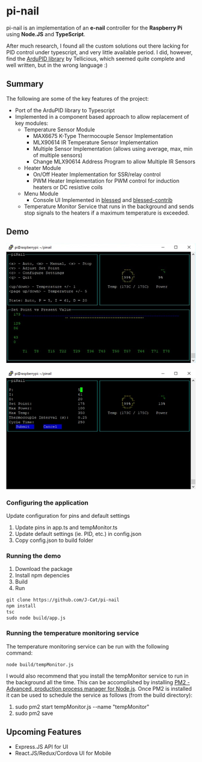 # pi-nail

pi-nail is an implementation of an **e-nail** controller for the **Raspberry Pi** using **Node.JS** and **TypeScript**.

After much research, I found all the custom solutions out there lacking for PID control under typescript, and very little available period.  I did, however, find the [ArduPID library](https://github.com/Tellicious/ArduPID-Library) by Tellicious, which seemed quite complete and well written, but in the wrong language :)


## Summary

The following are some of the key features of the project:
- Port of the ArduPID library to Typescript
- Implemented in a component based approach to allow replacement of key modules:
  - Temperature Sensor Module
    - MAX6675 K-Type Thermocouple Sensor Implementation
    - MLX90614 IR Temperature Sensor Implementation
    - Multiple Sensor Implementation (allows using average, max, min of multiple sensors)
    - Change MLX90614 Address Program to allow Multiple IR Sensors
  - Heater Module
    - On/Off Heater Implementation for SSR/relay control
    - PWM Heater Implementation for PWM control for induction heaters or DC resistive coils
  - Menu Module
    - Console UI Implemented in [blessed](https://github.com/chjj/blessed) and [blessed-contrib](https://github.com/yaronn/blessed-contrib)
  - Temperature Monitor Service that runs in the background and sends stop signals to the heaters if a maximum temperature is exceeded.


## Demo

![pi-nail Main Screen](https://github.com/J-Cat/pi-nail/blob/master/docs/images/pinail_blessed_contrib_main_screen.jpg)

![pi-nail Configuration Screen](https://github.com/J-Cat/pi-nail/blob/master/docs/images/pinail_blessed_contrib_config_screen.jpg)

### Configuring the application

Update configuration for pins and default settings
1. Update pins in app.ts and tempMonitor.ts
2. Update default settings (ie. PID, etc.) in config.json
3. Copy config.json to build folder

### Running the demo

1. Download the package
2. Install npm depencies
3. Build
4. Run

```
git clone https://github.com/J-Cat/pi-nail
npm install
tsc
sudo node build/app.js
```

### Running the temperature monitoring service

The temperature monitoring service can be run with the following command:
```
node build/tempMonitor.js
```
I would also recommend that you install the tempMonitor service to run in the background all the time.  This can be accomplished by installing [PM2 - Advanced, production process manager for Node.js](http://pm2.keymetrics.io/).  Once PM2 is installed it can be used to schedule the service as follows (from the build directory):
1. sudo pm2 start tempMonitor.js --name "tempMonitor"
2. sudo pm2 save

## Upcoming Features
- Express.JS API for UI
- React.JS/Redux/Cordova UI for Mobile
